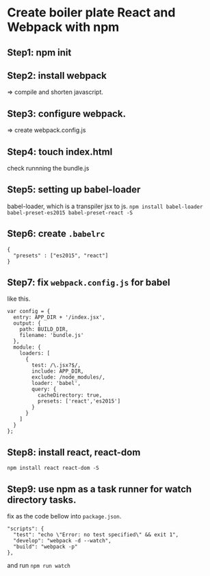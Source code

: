 # Create boiler plate React and Webpack with npm

## Step1: npm init


## Step2: install webpack

=> compile and shorten javascript.


## Step3: configure webpack.

=> create webpack.config.js


## Step4: touch index.html

check runnning the bundle.js


## Step5: setting up babel-loader

babel-loader, which is a transpiler jsx to js.
`npm install babel-loader babel-preset-es2015 babel-preset-react -S`


## Step6: create `.babelrc`

```
{
  "presets" : ["es2015", "react"]
}

```


## Step7: fix `webpack.config.js` for babel

like this.
```
var config = {
  entry: APP_DIR + '/index.jsx',
  output: {
    path: BUILD_DIR,
    filename: 'bundle.js'
  },
  module: {
    loaders: [
      {
        test: /\.jsx?$/,
        include: APP_DIR,
        exclude: /node_modules/,
        loader: 'babel',
        query: {
          cacheDirectory: true,
          presets: ['react','es2015']
        }
      }
    ]
  }
};
```


## Step8: install react, react-dom

`npm install react react-dom -S`


## Step9: use npm as a task runner for watch directory tasks.


fix as the code bellow into `package.json`.
```
"scripts": {
  "test": "echo \"Error: no test specified\" && exit 1",
  "develop": "webpack -d --watch",
  "build": "webpack -p"
},
```

and run `npm run watch`
